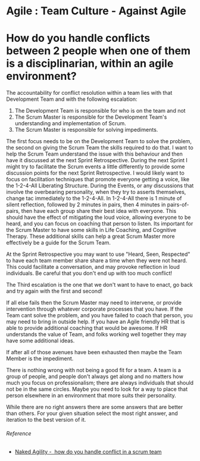 [comment]: [Architecture](ReadMe.MD)


Agile : Team Culture - Against Agile 
====================================


How do you handle conflicts between 2 people when one of them is a disciplinarian, within an agile environment?
===============================================================================================================

The accountability for conflict resolution within a team lies with that
Development Team and with the following escalation:

1.  The Development Team is responsible for who is on the team and not
2.  The Scrum Master is responsible for the Development Team's
    understanding and implementation of Scrum.
3.  The Scrum Master is responsible for solving impediments.

The first focus needs to be on the Development Team to solve the
problem, the second on giving the Scrum Team the skills required to do
that. I want to help the Scrum Team understand the issue with this
behaviour and then have it discussed at the next Sprint Retrospective.
During the next Sprint I might try to facilitate the Scrum events a
little differently to provide some discussion points for the next Sprint
Retrospective. I would likely want to focus on facilitation techniques
that promote everyone getting a voice, like the 1-2-4-All Liberating
Structure. During the Events, or any discussions that involve the
overbearing personality, when they try to asserts themselves, change tac
immediately to the 1-2-4-All. In 1-2-4-All there is 1 minute of silent
reflection, followed by 2 minutes in pairs, then 4 minutes in
pairs-of-pairs, then have each group share their best idea with
everyone. This should have the effect of mitigating the loud voice,
allowing everyone to be heard, and you can focus on coaching that person
to listen. Its important for the Scrum Master to have some skills in
Life Coaching, and Cognitive Therapy. These additional skills can help a
great Scrum Master more effectively be a guide for the Scrum Team.

At the Sprint Retrospective you may want to use "Heard, Seen, Respected"
to have each team member share share a time when they were not heard.
This could facilitate a conversation, and may provoke reflection in loud
individuals. Be careful that you don\'t end up with too much conflict!

The Third escalation is the one that we don\'t want to have to enact, go
back and try again with the first and second!

If all else fails then the Scrum Master may need to intervene, or
provide intervention through whatever corporate processes that you have.
If the Team cant solve the problem, and you have failed to coach that
person, you may need to bring in outside help. If you have an Agile
friendly HR that is able to provide additional coaching that would be
awesome. If HR understands the value of Team, and folks working well
together they may have some additional ideas.

If after all of those avenues have been exhausted then maybe the Team
Member is the impediment.

There is nothing wrong with not being a good fit for a team. A team is a
group of people, and people don't always get along and no matters how
much you focus on professionalism; there are always individuals that
should not be in the same circles. Maybe you need to look for a way to
place that person elsewhere in an environment that more suits their
personality.

While there are no right answers there are some answers that are better
than others. For your given situation select the most right answer, and
iteration to the best version of it.

###### Reference

-   [Naked Agility -  how do you handle conflict in a scrum team](https://nkdagility.com/how-do-you-handle-conflict-in-a-scrum-team/)



